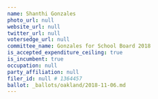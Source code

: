 ```yaml
---
name: Shanthi Gonzales
photo_url: null
website_url: null
twitter_url: null
votersedge_url: null
committee_name: Gonzales for School Board 2018
is_accepted_expenditure_ceiling: true
is_incumbent: true
occupation: null
party_affiliation: null
filer_id: null # 1364457
ballot: _ballots/oakland/2018-11-06.md
---
```

